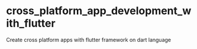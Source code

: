 # cross_platform_app_development_with_flutter
Create cross platform apps with flutter framework on dart language
